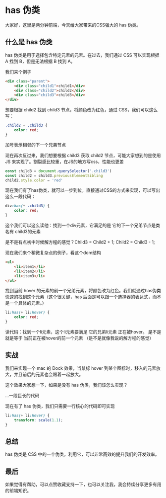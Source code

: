 # has 伪类

大家好，这里是两分钟前端，今天给大家带来的CSS强大的 has 伪类。

## 什么是 has 伪类

has 伪类是用于选择包含特定元素的元素。在过去，我们通过 CSS 可以实现根据 A 找到 B，但是无法根据 B 找到 A。

我们来个例子

```html
<div class="parent">
	<div class="child1">child1</div>
	<div class="child2">child2</div>
	<div class="child3">child3</div>
</div>
```

想要根据 child2 找到 child3 节点，将颜色改为红色，通过 CSS，我们可以这么写：

```css
.child2 + .child3 {
	color: red;
}
```

加号表示相邻的下一个兄弟节点

现在再次反过来，我们想要根据 child3 获取 child2 节点，可能大家想到的是使用 JS 来实现了。割裂感比较重，在JS的地方写css，性能也更差

```js
const child3 = document.querySelector('.child3')
const child2 = child3.previousElementSibling
child2.style.color = 'red'
```

现在我们有了has伪类，就可以一步到位，直接通过CSS的方式来实现，可以写出这么一段代码：

```css
div:has(+ .child3) {
	color: red;
}
```

这个我们可以这么读他：找到一个div元素，它满足的是 它的下一个兄弟节点是类名有 child3的元素

是不是有点初中时候解方程的感觉？Child3 = Child2 + 1; Child2 = Child3 - 1;

现在我们来个稍微复杂点的例子，看这个dom结构

```html
<ul>
	<li>item1</li>
	<li>item2</li>
	<li>item3</li>
</ul>
```

找到当前 hover 的元素的前一个兄弟元素，将颜色改为红色。我们就通过has伪类快速的找到这个元素（这个很关键，has 后面是可以跟一个选择器的表达式，而不是一个具体的元素。）

```css
li:has(+ li:hover) {
	color: red;
}
```

读代码：找到一个li元素，这个li元素要满足 它的兄弟li元素 正在被hover。  是不是就是等于 当前正在被hover的前一个元素 （是不是就像我说的解方程的感觉）

## 实战

我们来实现一个 mac 的 Dock 效果，当鼠标 hover 到某个图标时，移入的元素放大，并且前后的元素也会跟着一起放大。

这个效果大家想一下，如果是没有 has 伪类，我们该怎么实现？

...一段巨长的代码

现在有了 has 伪类，我们只需要一行核心的代码即可实现

```css
li:has(+ li:hover) {
	transform: scale(1.1);
}
```

## 总结

has 伪类是 CSS 中的一个伪类，利用它，可以非常高效的提升我们的开发效率。

## 最后

如果觉得有帮助，可以点赞收藏支持一下，也可以关注我，我会持续分享更多有用的前端知识。
